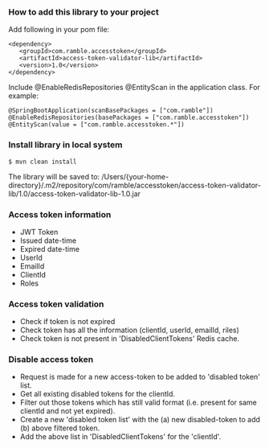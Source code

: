 ### How to add this library to your project

Add following in your pom file:

```
<dependency>
   <groupId>com.ramble.accesstoken</groupId>
   <artifactId>access-token-validator-lib</artifactId>
   <version>1.0</version>
</dependency>
```

Include @EnableRedisRepositories @EntityScan in the application class. For example:

```
@SpringBootApplication(scanBasePackages = ["com.ramble"])
@EnableRedisRepositories(basePackages = ["com.ramble.accesstoken"])
@EntityScan(value = ["com.ramble.accesstoken.*"])
```

### Install library in local system

```
$ mvn clean install
```

The library will be saved to:
/Users/{your-home-directory}/.m2/repository/com/ramble/accesstoken/access-token-validator-lib/1.0/access-token-validator-lib-1.0.jar

### Access token information

* JWT Token
* Issued date-time
* Expired date-time
* UserId
* EmailId
* ClientId
* Roles

### Access token validation

* Check if token is not expired
* Check token has all the information (clientId, userId, emailId, riles)
* Check token is not present in 'DisabledClientTokens' Redis cache.

### Disable access token

* Request is made for a new access-token to be added to 'disabled token' list.
* Get all existing disabled tokens for the clientId.
* Filter out those tokens which has still valid format (i.e. present for same clientId and not yet expired).
* Create a new 'disabled token list' with the (a) new disabled-token to add (b) above filtered token.
* Add the above list in 'DisabledClientTokens' for the 'clientId'.